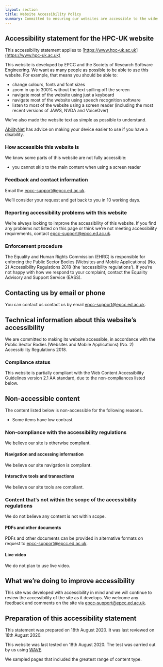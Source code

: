 ```yaml
---
layout: section
title: Website Accessibility Policy
summary: Committed to ensuring our websites are accessible to the widest possible audience, including disabled users.  
---
```


## Accessibility statement for the HPC-UK website

This accessibility statement applies to [https://www.hpc-uk.ac.uk](https://www.hpc-uk.ac.uk)

This website is developed by EPCC and the Society of Research Software Engineering. We want as many people as possible to be able to use this website. For example, that means you should be able to:

- change colours, fonts and font sizes
- zoom in up to 300% without the text spilling off the screen
- navigate most of the website using just a keyboard
- navigate most of the website using speech recognition software
- listen to most of the website using a screen reader (including the most recent versions of JAWS, NVDA and VoiceOver)

We’ve also made the website text as simple as possible to understand.

[AbilityNet](https://mcmw.abilitynet.org.uk/) has advice on making your device easier to use if you have a disability.

### How accessible this website is

We know some parts of this website are not fully accessible:

- you cannot skip to the main content when using a screen reader

### Feedback and contact information

Email the [epcc-support@epcc.ed.ac.uk](mailto:epcc-support@epcc.ed.ac.uk).

We’ll consider your request and get back to you in 10 working days.

### Reporting accessibility problems with this website

We’re always looking to improve the accessibility of this website. If you find any problems not listed on this page or think we’re not meeting accessibility requirements, contact [epcc-support@epcc.ed.ac.uk](mailto:epcc-support@epcc.ed.ac.uk).

### Enforcement procedure

The Equality and Human Rights Commission (EHRC) is responsible for enforcing the Public Sector Bodies (Websites and Mobile Applications) (No. 2) Accessibility Regulations 2018 (the ‘accessibility regulations’). If you’re not happy with how we respond to your complaint, contact the Equality Advisory and Support Service (EASS).


## Contacting us by email or phone 

You can contact us contact us by email [epcc-support@epcc.ed.ac.uk](mailto:epcc-support@epcc.ed.ac.uk).

## Technical information about this website’s accessibility

We are committed to making its website accessible, in accordance with the Public Sector Bodies (Websites and Mobile Applications) (No. 2) Accessibility Regulations 2018.

### Compliance status

This website is partially compliant with the Web Content Accessibility Guidelines version 2.1 AA standard, due to the non-compliances listed below.

## Non-accessible content

The content listed below is non-accessible for the following reasons.

- Some items have low contrast

### Non-compliance with the accessibility regulations

We believe our site is otherwise compliant.

#### Navigation and accessing information

We believe our site navigation is compliant.

#### Interactive tools and transactions

We believe our site tools are compliant.

### Content that’s not within the scope of the accessibility regulations

We do not believe any content is not within scope.

#### PDFs and other documents

PDFs and other documents can be provided in alternative formats on request to [epcc-support@epcc.ed.ac.uk](mailto:epcc-support@epcc.ed.ac.uk).

#### Live video

We do not plan to use live video.

## What we’re doing to improve accessibility

This site was developed with accessibility in mind and we will continue to review the accessibility of the site as it develops.  We welcome any feedback and comments on the site via [epcc-support@epcc.ed.ac.uk](mailto:epcc-support@epcc.ed.ac.uk).


## Preparation of this accessibility statement

This statement was prepared on 18th August 2020. It was last reviewed on 18th August 2020.

This website was last tested on 18th August 2020. The test was carried out by us using [WAVE](https://wave.webaim.org/).

We sampled pages that included the greatest range of content type.

